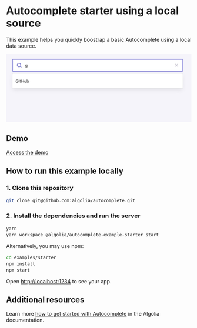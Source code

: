 # Autocomplete starter using a local source

This example helps you quickly boostrap a basic Autocomplete using a local data source.

<p align="center"><img src="capture.jpg" alt="A capture of the Autocomplete starter targeting a local source" /></p>

## Demo

[Access the demo](https://codesandbox.io/s/github/algolia/autocomplete/tree/next/examples/starter)

## How to run this example locally

### 1. Clone this repository

```sh
git clone git@github.com:algolia/autocomplete.git
```

### 2. Install the dependencies and run the server

```sh
yarn
yarn workspace @algolia/autocomplete-example-starter start
```

Alternatively, you may use npm:

```sh
cd examples/starter
npm install
npm start
```

Open <http://localhost:1234> to see your app.

## Additional resources
Learn more [how to get started with Autocomplete](https://www.algolia.com/doc/ui-libraries/autocomplete/introduction/getting-started/) in the Algolia documentation.


